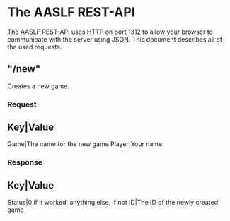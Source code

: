 # The AASLF REST-API
The AASLF REST-API uses HTTP on port 1312 to allow your browser to
communicate with the server using JSON. This document describes all of
the used requests.

## "/new"
Creates a new game.
### Request
Key|Value
---
Game|The name for the new game
Player|Your name
### Response
Key|Value
---
Status|0 if it worked, anything else, if not
ID|The ID of the newly created game

